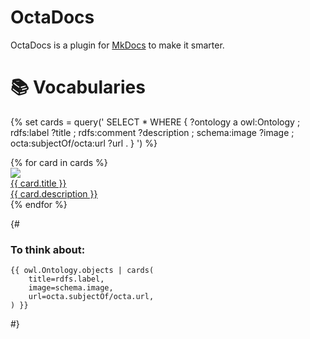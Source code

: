 # OctaDocs

OctaDocs is a plugin for [MkDocs](https://www.mkdocs.org/) to make it smarter.

# 📚 Vocabularies

{% set cards = query('
    SELECT * WHERE {
        ?ontology
            a owl:Ontology ;
            rdfs:label ?title ;
            rdfs:comment ?description ;
            schema:image ?image ;
            octa:subjectOf/octa:url ?url .
    }
') %}

<div class="ui four cards">
{% for card in cards %}
    <a class="ui raised card" href="{{ card.url }}">
        <div class="image">
            <img src="{{ card.image }}" />
        </div>
        <div class="content">
            <div class="header">{{ card.title }}</div>
            <div class="description">{{ card.description }}</div>
        </div>
    </a>
{% endfor %}
</div>

{#
### To think about:

```jinja2
{{ owl.Ontology.objects | cards(
    title=rdfs.label,
    image=schema.image,
    url=octa.subjectOf/octa.url,
) }}
```
#}
